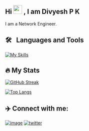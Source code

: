## Hi <img src="https://media.giphy.com/media/hvRJCLFzcasrR4ia7z/giphy.gif" width="28px" height="28px"> , I am Divyesh P K

I am a Network Engineer. 


## 🛠 &nbsp; Languages and Tools
[![My Skills](https://skillicons.dev/icons?i=nodejs,react,tailwind,aws,rust)](https://skillicons.dev)

## 🔥 My Stats

[![GitHub Streak](https://github-readme-streak-stats.herokuapp.com?user=pkdiv&theme=dark&mode=weekly)](https://git.io/streak-stats)

[![Top Langs](https://github-readme-stats.vercel.app/api/top-langs/?username=pkdiv)](https://github.com/anuraghazra/github-readme-stats)
          
## ✈️ Connect with me:
          
[![image](https://img.shields.io/badge/LinkedIn-0077B5?style=for-the-badge&logo=linkedin&logoColor=white)](https://www.linkedin.com/in/divyeshpk/) [![twitter](https://img.shields.io/badge/Twitter-1DA1F2?style=for-the-badge&logo=twitter&logoColor=white)](https://twitter.com/pkdivyesh)

